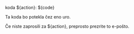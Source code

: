 koda ${action}: ${code}

Ta koda bo potekla čez eno uro.

Če niste zaprosili za ${action}, preprosto prezrite to e-pošto.
